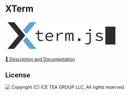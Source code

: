XTerm
====

<img src="../Support/Images/XTerm.png" width="358">

[📙 Description and Documentation](https://docs.wisej.com/extensions/extensions/xterm)

License
-------
<img src="http://iceteagroup.com/wp-content/uploads/2017/01/Square-64x64-trasp.png" height="20" align="top"> Copyright (C) ICE TEA GROUP LLC, All rights reserved.
